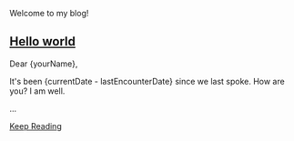 <!--
template = page
title = Blog
-->

Welcome to my blog!

## [Hello world](2014-3-5.html)

Dear {yourName},

It's been {currentDate - lastEncounterDate} since we last spoke. How are you? I am well.

...

[Keep Reading](2014-3-5.html)

